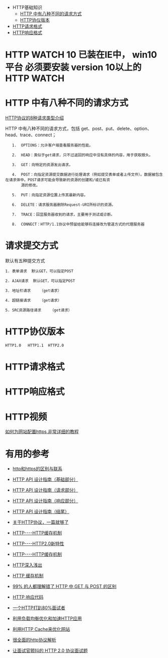 * HTTP基础知识
  * [HTTP 中有八种不同的请求方式](#HTTP-中有八种不同的请求方式)
  * [HTTP协仪版本](#HTTP协仪版本)
* [HTTP请求格式](#HTTP请求格式)
* [HTTP响应格式](#HTTP响应格式)

# HTTP WATCH 10 已装在IE中， win10 平台 必须要安装 version 10以上的HTTP WATCH

# HTTP 中有八种不同的请求方式
   
   [HTTP协议的8种请求类型介绍](https://www.cnblogs.com/chaoyuehedy/p/9963417.html)
   
   HTTP 中有八种不同的请求方式，包括 get、post、put、delete、option、head、trace、connect；
       
       1.  OPTIONS：允许客户端查看服务器的性能。

       2.  HEAD：类似于get请求，只不过返回的响应中没有具体的内容，用于获取报头。

       3.  GET：向特定的资源发出请求。

       4.  POST：向指定资源提交数据进行处理请求（例如提交表单或者上传文件）。数据被包含在请求体中。POST请求可能会导致新的资源的创建和/或已有资
           源的修改。

       5.  PUT：向指定资源位置上传其最新内容。

       6.  DELETE：请求服务器删除Request-URI所标识的资源。

       7.  TRACE：回显服务器收到的请求，主要用于测试或诊断。

       8.  CONNECT：HTTP/1.1协议中预留给能够将连接改为管道方式的代理服务器
       
# 请求提交方式
  
  默认有五种提交方式
  
    1. 表单请求  默认GET，可以指定POST
    
    2. AJAX请求  默认GET，可以指定POST
    
    3. 地址栏请求    （get请求）
    
    4. 超链接请求    （get请求）
    
    5. SRC资源路径请求    （get请求）

 # HTTP协仪版本
 
    HTTP1.0   HTTP1.1  HTTP2.0

# HTTP请求格式

# HTTP响应格式
       

# HTTP视频

  [如何为网站配置https,非常详细的教程](https://www.bilibili.com/video/av35381918?from=search&seid=5658735684576843185)

# 有用的参考
*  [http和https的区别与联系](https://www.imooc.com/article/27043)
*  [HTTP API 设计指南（基础部分）](https://segmentfault.com/a/1190000002511720)
*  [HTTP API 设计指南（请求部分）](https://segmentfault.com/a/1190000002512493)
*  [HTTP API 设计指南（响应部分）](https://segmentfault.com/a/1190000002515342)
*  [HTTP API 设计指南（结尾）](https://segmentfault.com/a/1190000002518410)
*  [关于HTTP协议，一篇就够了](https://www.cnblogs.com/ranyonsue/p/5984001.html)
*  [HTTP----HTTP缓存机制](https://juejin.im/post/5a1d4e546fb9a0450f21af23)
*  [HTTP----HTTP2.0新特性](https://juejin.im/post/5a4dfb2ef265da43305ee2d0)
*  [HTTP----HTTP缓存机制](https://juejin.im/post/5a1d4e546fb9a0450f21af23)
*  [HTTP深入浅出](https://zhuanlan.zhihu.com/p/61469721?utm_source=wechat_session&utm_medium=social&utm_oi=991812777480134656)
*  [HTTP 缓存机制](https://zhuanlan.zhihu.com/p/58685072?utm_source=wechat_session&utm_medium=social&utm_oi=991812777480134656)
*  [99% 的人都理解错了 HTTP 中 GET 与 POST 的区别](https://zhuanlan.zhihu.com/p/54654014?utm_source=wechat_session&utm_medium=social&utm_oi=991812777480134656)

*  [HTTP 响应代码](https://developer.mozilla.org/zh-CN/docs/Web/HTTP/Status)
*  [一个HTTP打趴80%面试者](https://zhuanlan.zhihu.com/p/60450391?utm_source=wechat_session&utm_medium=social&utm_oi=991812777480134656)
* [利用负载均衡优化和加速HTTP应用](https://blog.51cto.com/virtualadc/580832)
* [利用HTTP Cache来优化网站](https://www.cnblogs.com/cocowool/archive/2011/08/22/2149929.html)
* [很全面的http协议解析](https://blog.csdn.net/MrQkeil/article/details/79577195)
* [让面试官颤抖的 HTTP 2.0 协议面试题](https://blog.csdn.net/zl1zl2zl3/article/details/81901735)
